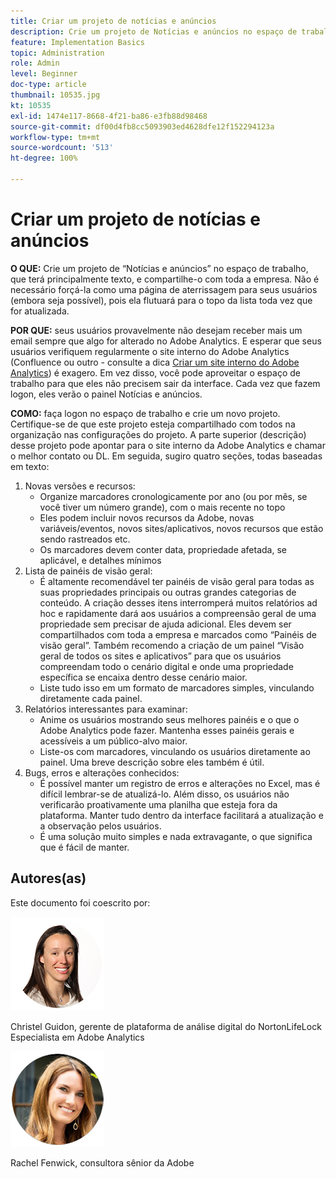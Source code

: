 ```yaml
---
title: Criar um projeto de notícias e anúncios
description: Crie um projeto de Notícias e anúncios no espaço de trabalho, que terá principalmente texto, e compartilhe-o com toda a empresa.
feature: Implementation Basics
topic: Administration
role: Admin
level: Beginner
doc-type: article
thumbnail: 10535.jpg
kt: 10535
exl-id: 1474e117-8668-4f21-ba86-e3fb88d98468
source-git-commit: df00d4fb8cc5093903ed4628dfe12f152294123a
workflow-type: tm+mt
source-wordcount: '513'
ht-degree: 100%

---
```


# Criar um projeto de notícias e anúncios

**O QUE:** Crie um projeto de “Notícias e anúncios” no espaço de trabalho, que terá principalmente texto, e compartilhe-o com toda a empresa. Não é necessário forçá-la como uma página de aterrissagem para seus usuários (embora seja possível), pois ela flutuará para o topo da lista toda vez que for atualizada.

**POR QUE:** seus usuários provavelmente não desejam receber mais um email sempre que algo for alterado no Adobe Analytics. E esperar que seus usuários verifiquem regularmente o site interno do Adobe Analytics (Confluence ou outro - consulte a dica [Criar um site interno do Adobe Analytics](create-an-internal-adobe-analytics-site.md)) é exagero. Em vez disso, você pode aproveitar o espaço de trabalho para que eles não precisem sair da interface. Cada vez que fazem logon, eles verão o painel Notícias e anúncios.

**COMO:** faça logon no espaço de trabalho e crie um novo projeto. Certifique-se de que este projeto esteja compartilhado com todos na organização nas configurações do projeto. A parte superior (descrição) desse projeto pode apontar para o site interno da Adobe Analytics e chamar o melhor contato ou DL. Em seguida, sugiro quatro seções, todas baseadas em texto:
1. Novas versões e recursos:
   * Organize marcadores cronologicamente por ano (ou por mês, se você tiver um número grande), com o mais recente no topo
   * Eles podem incluir novos recursos da Adobe, novas variáveis/eventos, novos sites/aplicativos, novos recursos que estão sendo rastreados etc.
   * Os marcadores devem conter data, propriedade afetada, se aplicável, e detalhes mínimos
1. Lista de painéis de visão geral:
   * É altamente recomendável ter painéis de visão geral para todas as suas propriedades principais ou outras grandes categorias de conteúdo. A criação desses itens interromperá muitos relatórios ad hoc e rapidamente dará aos usuários a compreensão geral de uma propriedade sem precisar de ajuda adicional. Eles devem ser compartilhados com toda a empresa e marcados como “Painéis de visão geral”. Também recomendo a criação de um painel “Visão geral de todos os sites e aplicativos” para que os usuários compreendam todo o cenário digital e onde uma propriedade específica se encaixa dentro desse cenário maior.
   * Liste tudo isso em um formato de marcadores simples, vinculando diretamente cada painel.
1. Relatórios interessantes para examinar:
   * Anime os usuários mostrando seus melhores painéis e o que o Adobe Analytics pode fazer. Mantenha esses painéis gerais e acessíveis a um público-alvo maior.
   * Liste-os com marcadores, vinculando os usuários diretamente ao painel. Uma breve descrição sobre eles também é útil.
1. Bugs, erros e alterações conhecidos:
   * É possível manter um registro de erros e alterações no Excel, mas é difícil lembrar-se de atualizá-lo. Além disso, os usuários não verificarão proativamente uma planilha que esteja fora da plataforma. Manter tudo dentro da interface facilitará a atualização e a observação pelos usuários.
   * É uma solução muito simples e nada extravagante, o que significa que é fácil de manter.

## Autores(as)

Este documento foi coescrito por:

![Christel Guidon](assets/Christel-Headshot-150.png)

Christel Guidon, gerente de plataforma de análise digital do NortonLifeLock 
Especialista em Adobe Analytics

![Rachel Fenwick](assets/Rachel-Fenwick-150.png)

Rachel Fenwick, consultora sênior da Adobe
